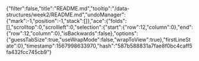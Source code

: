 {"filter":false,"title":"README.md","tooltip":"/data-structures/week2/README.md","undoManager":{"mark":-1,"position":-1,"stack":[]},"ace":{"folds":[],"scrolltop":0,"scrollleft":0,"selection":{"start":{"row":12,"column":0},"end":{"row":12,"column":0},"isBackwards":false},"options":{"guessTabSize":true,"useWrapMode":false,"wrapToView":true},"firstLineState":0},"timestamp":1567998633970,"hash":"587b588831a7fae8f0bc4caff5fa432fcc745cb9"}